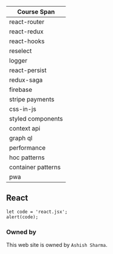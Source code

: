 

| Course Span
| -- 
| react-router | 
| react-redux | 
| react-hooks | 
| reselect | 
| logger | 
| react-persist | 
| redux-saga | 
| firebase | 
| stripe payments | 
| css-in-js | 
| styled components | 
| context api | 
| graph ql | 
| performance | 
| hoc patterns | 
| container patterns | 
| pwa  | 


## React

```
let code = 'react.jsx';
alert(code);
```

### Owned by

This web site is owned by `Ashish Sharma`.